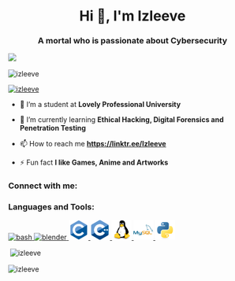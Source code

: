 <h1 align="center">Hi 👋, I'm Izleeve</h1>
<h3 align="center">A mortal who is passionate about Cybersecurity</h3> <img src="https://tenor.com/view/pepe-hack-hack-pepo-pepe-gif-21294949">
<p align="left"> <img src="https://komarev.com/ghpvc/?username=izleeve&label=Profile%20views&color=0e75b6&style=flat" alt="izleeve" /> </p>

<p align="left"> <a href="https://github.com/ryo-ma/github-profile-trophy"><img src="https://github-profile-trophy.vercel.app/?username=izleeve" alt="izleeve" /></a> </p>

- 🔭 I’m a student at **Lovely Professional University**

- 🌱 I’m currently learning **Ethical Hacking, Digital Forensics and Penetration Testing**

- 📫 How to reach me **https://linktr.ee/Izleeve**

- ⚡ Fun fact **I like Games, Anime and Artworks**

<h3 align="left">Connect with me:</h3>
<p align="left">
</p>

<h3 align="left">Languages and Tools:</h3>
<p align="left"> <a href="https://www.gnu.org/software/bash/" target="_blank" rel="noreferrer"> <img src="https://www.vectorlogo.zone/logos/gnu_bash/gnu_bash-icon.svg" alt="bash" width="40" height="40"/> </a> <a href="https://www.blender.org/" target="_blank" rel="noreferrer"> <img src="https://download.blender.org/branding/community/blender_community_badge_white.svg" alt="blender" width="40" height="40"/> </a> <a href="https://www.cprogramming.com/" target="_blank" rel="noreferrer"> <img src="https://raw.githubusercontent.com/devicons/devicon/master/icons/c/c-original.svg" alt="c" width="40" height="40"/> </a> <a href="https://www.w3schools.com/cpp/" target="_blank" rel="noreferrer"> <img src="https://raw.githubusercontent.com/devicons/devicon/master/icons/cplusplus/cplusplus-original.svg" alt="cplusplus" width="40" height="40"/> </a> <a href="https://www.linux.org/" target="_blank" rel="noreferrer"> <img src="https://raw.githubusercontent.com/devicons/devicon/master/icons/linux/linux-original.svg" alt="linux" width="40" height="40"/> </a> <a href="https://www.mysql.com/" target="_blank" rel="noreferrer"> <img src="https://raw.githubusercontent.com/devicons/devicon/master/icons/mysql/mysql-original-wordmark.svg" alt="mysql" width="40" height="40"/> </a> <a href="https://www.python.org" target="_blank" rel="noreferrer"> <img src="https://raw.githubusercontent.com/devicons/devicon/master/icons/python/python-original.svg" alt="python" width="40" height="40"/> </a> </p>

<p>&nbsp;<img align="center" src="https://github-readme-stats.vercel.app/api?username=izleeve&show_icons=true&locale=en" alt="izleeve" /></p>

<p><img align="center" src="https://github-readme-streak-stats.herokuapp.com/?user=izleeve&" alt="izleeve" /></p>
